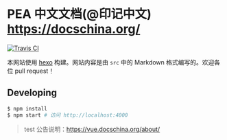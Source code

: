 # PEA 中文文档(@印记中文) https://docschina.org/
[![Travis CI](https://travis-ci.org/docschina/vuejs.org.svg?branch=cn)](https://travis-ci.org/docschina/vuejs.org/)

本网站使用 [hexo](http://hexo.io/) 构建。网站内容是由 `src` 中的 Markdown 格式编写的。欢迎各位 pull request！

## Developing

``` bash
$ npm install
$ npm start # 访问 http://localhost:4000
```
>test
> 公告说明：https://vue.docschina.org/about/
